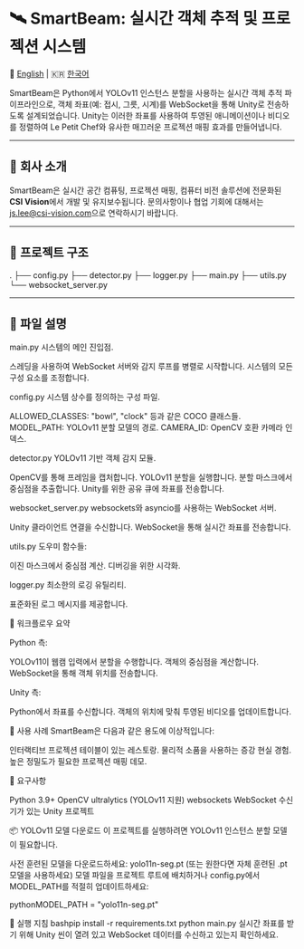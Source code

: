# 🛰️ SmartBeam: 실시간 객체 추적 및 프로젝션 시스템

📘 [English](README.md) | 🇰🇷 [한국어](README.ko.md)

SmartBeam은 Python에서 YOLOv11 인스턴스 분할을 사용하는 실시간 객체 추적 파이프라인으로, 객체 좌표(예: 접시, 그릇, 시계)를 WebSocket을 통해 Unity로 전송하도록 설계되었습니다. Unity는 이러한 좌표를 사용하여 투영된 애니메이션이나 비디오를 정렬하여 Le Petit Chef와 유사한 매끄러운 프로젝션 매핑 효과를 만들어냅니다.

---

## 🏢 회사 소개
SmartBeam은 실시간 공간 컴퓨팅, 프로젝션 매핑, 컴퓨터 비전 솔루션에 전문화된 **CSI Vision**에서 개발 및 유지보수됩니다.
문의사항이나 협업 기회에 대해서는 [js.lee@csi-vision.com](mailto:js.lee@csi-vision.com)으로 연락하시기 바랍니다.

---

## 📁 프로젝트 구조
.
├── config.py
├── detector.py
├── logger.py
├── main.py
├── utils.py
└── websocket_server.py

---

## 🔧 파일 설명
main.py
시스템의 메인 진입점.

스레딩을 사용하여 WebSocket 서버와 감지 루프를 병렬로 시작합니다.
시스템의 모든 구성 요소를 조정합니다.

config.py
시스템 상수를 정의하는 구성 파일.

ALLOWED_CLASSES: "bowl", "clock" 등과 같은 COCO 클래스들.
MODEL_PATH: YOLOv11 분할 모델의 경로.
CAMERA_ID: OpenCV 호환 카메라 인덱스.

detector.py
YOLOv11 기반 객체 감지 모듈.

OpenCV를 통해 프레임을 캡처합니다.
YOLOv11 분할을 실행합니다.
분할 마스크에서 중심점을 추출합니다.
Unity를 위한 공유 큐에 좌표를 전송합니다.

websocket_server.py
websockets와 asyncio를 사용하는 WebSocket 서버.

Unity 클라이언트 연결을 수신합니다.
WebSocket을 통해 실시간 좌표를 전송합니다.

utils.py
도우미 함수들:

이진 마스크에서 중심점 계산.
디버깅을 위한 시각화.

logger.py
최소한의 로깅 유틸리티.

표준화된 로그 메시지를 제공합니다.


🔁 워크플로우 요약

Python 측:

YOLOv11이 웹캠 입력에서 분할을 수행합니다.
객체의 중심점을 계산합니다.
WebSocket을 통해 객체 위치를 전송합니다.


Unity 측:

Python에서 좌표를 수신합니다.
객체의 위치에 맞춰 투영된 비디오를 업데이트합니다.




🧠 사용 사례
SmartBeam은 다음과 같은 용도에 이상적입니다:

인터랙티브 프로젝션 테이블이 있는 레스토랑.
물리적 소품을 사용하는 증강 현실 경험.
높은 정밀도가 필요한 프로젝션 매핑 데모.


🔌 요구사항

Python 3.9+
OpenCV
ultralytics (YOLOv11 지원)
websockets
WebSocket 수신기가 있는 Unity 프로젝트


📦 YOLOv11 모델 다운로드
이 프로젝트를 실행하려면 YOLOv11 인스턴스 분할 모델이 필요합니다.

사전 훈련된 모델을 다운로드하세요:
yolo11n-seg.pt
(또는 원한다면 자체 훈련된 .pt 모델을 사용하세요)
모델 파일을 프로젝트 루트에 배치하거나 config.py에서 MODEL_PATH를 적절히 업데이트하세요:

pythonMODEL_PATH = "yolo11n-seg.pt"

🚀 실행 지침
bashpip install -r requirements.txt
python main.py
실시간 좌표를 받기 위해 Unity 씬이 열려 있고 WebSocket 데이터를 수신하고 있는지 확인하세요.